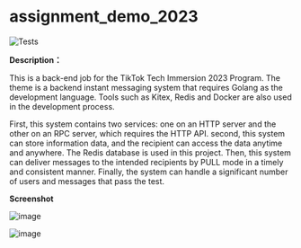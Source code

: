 # assignment_demo_2023

![Tests](https://github.com/TikTokTechImmersion/assignment_demo_2023/actions/workflows/test.yml/badge.svg)

**Description：**

This is a back-end job for the TikTok Tech Immersion 2023 Program. The theme is a backend instant messaging system that requires Golang as the development language. Tools such as Kitex, Redis and Docker are also used in the development process.

First, this system contains two services: one on an HTTP server and the other on an RPC server, which requires the HTTP API. second, this system can store information data, and the recipient can access the data anytime and anywhere. The Redis database is used in this project. Then, this system can deliver messages to the intended recipients by PULL mode in a timely and consistent manner. Finally, the system can handle a significant number of users and messages that pass the test.

**Screenshot**

![image](https://github.com/Bowie-Chan/Tiktok_assignment_2023/assets/57608403/711da17e-f755-419f-9f50-46d87e645a00)

![image](https://github.com/Bowie-Chan/Tiktok_assignment_2023/assets/57608403/de3d6718-8efb-4b3f-a3d7-6e0ad291e0ca)
